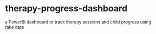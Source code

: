 # therapy-progress-dashboard
a PowerBI dashboard to track therapy sessions and child progress using fake data
